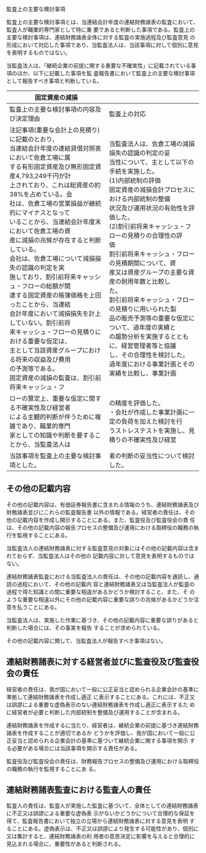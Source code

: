 監査上の主要な検討事項

監査上の主要な検討事項とは、当連結会計年度の連結財務諸表の監査において、監査人が職業的専門家として特に重 要であると判断した事項である。監査上の主要な検討事項は、連結財務諸表全体に対する監査の実施過程及び監査意見 の形成において対応した事項であり、当監査法人は、当該事項に対して個別に意見を表明するものではない。

当監査法人は、「継続企業の前提に関する重要な不確実性」に記載されている事項のほか、以下に記載した事項を監 査報告書において監査上の主要な検討事項として報告すべき事項と判断している。

| 固定資産の減損                                                                                                                                                                                                                                                                                                                                                                                                                     |                                                                                                                                                                                                                                                                                                                                                           |
|-----------------------------------------------------------------------------------------------------------------------------------------------------------------------------------------------------------------------------------------------------------------------------------------------------------------------------------------------------------------------------------------------------------------------------|-----------------------------------------------------------------------------------------------------------------------------------------------------------------------------------------------------------------------------------------------------------------------------------------------------------------------------------------------------------|
| 監査上の主要な検討事項の内容及び決定理由                                                                                                                                                                                                                                                                                                                                                                                                        | 監査上の対応                                                                                                                                                                                                                                                                                                                                                    |
| 注記事項(重要な会計上の見積り)に記載のとおり、<br>当連結会計年度の連結貸借対照表において佐倉工場に属<br>する有形固定資産及び無形固定資産4,793,249千円が計<br>上されており、これは総資産の約38%を占めている。会<br>社は、佐倉工場の営業損益が継続的にマイナスとなって<br>いることから、当連結会計年度末において佐倉工場の資<br>産に減損の兆候が存在すると判断している。<br>会社は、佐倉工場について減損損失の認識の判定を実<br>施しており、割引前将来キャッシュ・フローの総額が関<br>連する固定資産の帳簿価格を上回ったことから、当連結<br>会計年度において減損損失を計上していない。割引前将<br>来キャッシュ・フローの見積りにおける重要な仮定は、<br>主として当該資産グループにおける将来の収益及び費用<br>の予測等である。<br>固定資産の減損の監査は、割引前将来キャッシュ・フ | 当監査法人は、佐倉工場の減損損失の認識の判定の妥<br>当性について、主として以下の手続を実施した。<br>(1)内部統制の評価<br>固定資産の減損会計プロセスにおける内部統制の整備<br>状況及び運用状況の有効性を評価した。<br>(2)割引前将来キャッシュ・フローの見積りの合理性の評<br>価<br>割引前将来キャッシュ・フローの見積期間について、資<br>産又は資産グループの主要な資産の耐用年数と比較し<br>た。<br>割引前将来キャッシュ・フローの見積りに用いられた製<br>品の販売予測等の重要な仮定について、過年度の実績と<br>の趨勢分析を実施するとともに、経営管理者等と協議<br>し、その合理性を検討した。<br>過年度における事業計画とその実績を比較し、事業計画 |
| ローの算定上、重要な仮定に関する不確実性及び経営者<br>による主観的判断が伴うために複雑であり、職業的専門<br>家としての知識や判断を要することから、当監査法人は                                                                                                                                                                                                                                                                                                                                         | の精度を評価した。<br>・会社が作成した事業計画に一定の負荷を加えた検討を行<br>うストレステストを実施し、見積りの不確実性及び経営                                                                                                                                                                                                                                                                                      |
| 当該事項を監査上の主要な検討事項とした。                                                                                                                                                                                                                                                                                                                                                                                                        | 者の判断の妥当性について検討した。                                                                                                                                                                                                                                                                                                                                         |

## その他の記載内容

その他の記載内容は、有価証券報告書に含まれる情報のうち、連結財務諸表及び財務諸表並びにこれらの監査報告書 以外の情報である。経営者の責任は、その他の記載内容を作成し開示することにある。また、監査役及び監査役会の責 任は、その他の記載内容の報告プロセスの整備及び運用における取締役の職務の執行を監視することにある。

当監査法人の連結財務諸表に対する監査意見の対象にはその他の記載内容は含まれておらず、当監査法人はその他の 記載内容に対して意見を表明するものではない。

連結財務諸表監査における当監査法人の責任は、その他の記載内容を通読し、通読の過程において、その他の記載内 容と連結財務諸表又は当監査法人が監査の過程で得た知識との間に重要な相違があるかどうか検討すること、また、そ のような重要な相違以外にその他の記載内容に重要な誤りの兆候があるかどうか注意を払うことにある。

当監査法人は、実施した作業に基づき、その他の記載内容に重要な誤りがあると判断した場合には、その事実を報告 することが求められている。

その他の記載内容に関して、当監査法人が報告すべき事項はない。

## 連結財務諸表に対する経営者並びに監査役及び監査役会の責任

経営者の責任は、我が国において一般に公正妥当と認められる企業会計の基準に準拠して連結財務諸表を作成し適正 に表示することにある。これには、不正又は誤謬による重要な虚偽表示のない連結財務諸表を作成し適正に表示するた めに経営者が必要と判断した内部統制を整備及び運用することが含まれる。

連結財務諸表を作成するに当たり、経営者は、継続企業の前提に基づき連結財務諸表を作成することが適切であるか どうかを評価し、我が国において一般に公正妥当と認められる企業会計の基準に基づいて継続企業に関する事項を開示 する必要がある場合には当該事項を開示する責任がある。

監査役及び監査役会の責任は、財務報告プロセスの整備及び運用における取締役の職務の執行を監視することにあ る。

## 連結財務諸表監査における監査人の責任

監査人の責任は、監査人が実施した監査に基づいて、全体としての連結財務諸表に不正又は誤謬による重要な虚偽表 示がないかどうかについて合理的な保証を得て、監査報告書において独立の立場から連結財務諸表に対する意見を表明 することにある。虚偽表示は、不正又は誤謬により発生する可能性があり、個別に又は集計すると、連結財務諸表の利 用者の意思決定に影響を与えると合理的に見込まれる場合に、重要性があると判断される。